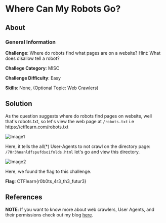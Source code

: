 # Where Can My Robots Go?
## About

### General Information

__Challenge__: Where do robots find what pages are on a website? Hint: What does disallow tell a robot?

__Challege Category__: MISC

__Challenge Difficulty__: Easy

__Skills__: None, (Optional Topic: Web Crawlers)

## Solution

As the question suggests where do robots find pages on website, well that's robots.txt, so let's view the web page at ```/robots.txt``` i.e https://ctflearn.com/robots.txt

![Image1]()

Here, it tells the all(*) User-Agents to not crawl on the directory page: ```/70r3hnanldfspufdsoifnlds.html``` let's go and view this directory. 

![Image2]()

Here, we found the flag to this challenge.

__Flag__: CTFlearn{r0b0ts_4r3_th3_futur3}

## References

__NOTE__: If you want to know more about web crawlers, User Agents, and their permissions check out my blog [here](#).
